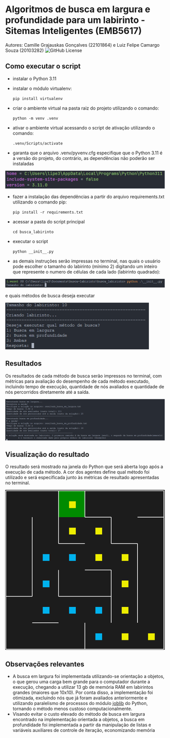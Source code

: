 # Algoritmos de busca em largura e profundidade para um labirinto - Sitemas Inteligentes (EMB5617)

Autores: Camille Grajauskas Gonçalves (22101864) e Luiz Felipe Camargo Souza (20103282)
![GitHub License](https://img.shields.io/github/license/Polluix/busca-labirinto)

## Como executar o script
- instalar o Python 3.11
- instalar o módulo virtualenv:

  `pip install virtualenv`
  
- criar o ambiente virtual na pasta raiz do projeto utilizando o comando:

  `python -m venv .venv`

- ativar o ambiente virtual acessando o script de ativação utilizando o comando:

  `.venv/Scripts/activate`

- garanta que o arquivo .venv/pyvenv.cfg especifique que o Python 3.11 é a versão do projeto, do contrário, as dependências não poderão ser instaladas

![exemplo pyvenv](https://github.com/Polluix/busca-labirinto/blob/main/assets/venv-config.png)

- fazer a instalação das dependências a partir do arquivo requirements.txt utilizando o comando pip:

  `pip install -r requirements.txt`

- acessar a pasta do script principal

  `cd busca_labirinto`

- executar o script

  `python __init__.py`

- as demais instruções serão impressas no terminal, nas quais o usuário pode escolher o tamanho do labirinto (mínimo 2) digitando um inteiro que represente o numero de células de cada lado (labirinto quadrado):

![escolha labirinto](https://github.com/Polluix/busca-labirinto/blob/main/assets/tamanho-labirinto.png)

e quais métodos de busca deseja executar

![quais metodos](https://github.com/Polluix/busca-labirinto/blob/main/assets/qual-metodo.png)

## Resultados
Os resultados de cada método de busca serão impressos no terminal, com métricas para avaliação do desempenho de cada método executado, incluindo tempo de execução, quantidade de nós avaliados e quantidade de nós percorridos diretamente até a saída.

![metricas-resultados](https://github.com/Polluix/busca-labirinto/blob/main/assets/resultado-busca-metricas.png)

## Visualização do resultado
O resultado será mostrado na janela do Python que será aberta logo após a execução de cada método. A cor dos agentes define qual método foi utilizado e será especificada junto às métricas de resultado apresentadas no terminal.

![visualização](https://github.com/Polluix/busca-labirinto/blob/main/assets/exemplo-solucao.png)

## Observações relevantes
 - A busca em largura foi implementada utilizando-se orientação a objetos, o que gerou uma carga bem grande para o computador durante a execução, chegando a utilizar 13 gb de memória RAM em labirintos grandes (maiores que 10x10). Por conta disso, a implementação foi otimizada, excluindo nós que já foram avaliados anteriormente e utilizando paralelismo de processos do módulo [joblib](https://joblib.readthedocs.io/en/stable/) do Python, tornando o método menos custoso computacionalmente.
 - Visando evitar o custo elevado do método de busca em largura encontrado na implementação orientada a objetos, a busca em profundidade foi implementada a partir da manipulação de listas e variáveis auxiliares de controle de iteração, economizando memória



